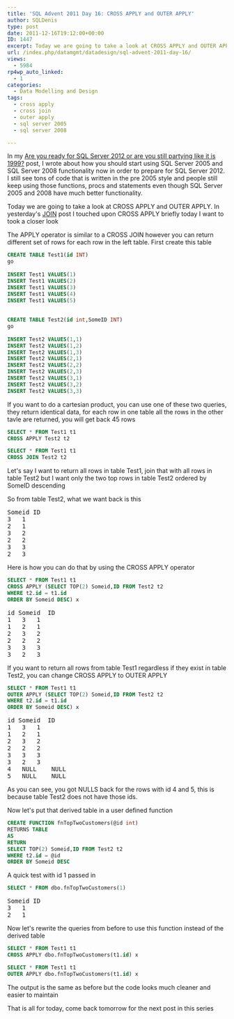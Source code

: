 ```yaml
---
title: 'SQL Advent 2011 Day 16: CROSS APPLY and OUTER APPLY'
author: SQLDenis
type: post
date: 2011-12-16T19:12:00+00:00
ID: 1447
excerpt: Today we are going to take a look at CROSS APPLY and OUTER APPLY. The APPLY operator is similar to a CROSS JOIN however you can return different set of rows for each row in the left table.
url: /index.php/datamgmt/datadesign/sql-advent-2011-day-16/
views:
  - 5984
rp4wp_auto_linked:
  - 1
categories:
  - Data Modelling and Design
tags:
  - cross apply
  - cross join
  - outer apply
  - sql server 2005
  - sql server 2008

---
```

In my [Are you ready for SQL Server 2012 or are you still partying like it is 1999?][1] post, I wrote about how you should start using SQL Server 2005 and SQL Server 2008 functionality now in order to prepare for SQL Server 2012. I still see tons of code that is written in the pre 2005 style and people still keep using those functions, procs and statements even though SQL Server 2005 and 2008 have much better functionality.

Today we are going to take a look at CROSS APPLY and OUTER APPLY. In yesterday's [JOIN][2] post I touched upon CROSS APPLY briefly today I want to took a closer look

The APPLY operator is similar to a CROSS JOIN however you can return different set of rows for each row in the left table. First create this table

```sql
CREATE TABLE Test1(id INT)
go
 
INSERT Test1 VALUES(1)
INSERT Test1 VALUES(2)
INSERT Test1 VALUES(3)
INSERT Test1 VALUES(4)
INSERT Test1 VALUES(5)
 
 
CREATE TABLE Test2(id int,SomeID INT)
go
 
INSERT Test2 VALUES(1,1)
INSERT Test2 VALUES(1,2)
INSERT Test2 VALUES(1,3)
INSERT Test2 VALUES(2,1)
INSERT Test2 VALUES(2,2)
INSERT Test2 VALUES(2,3)
INSERT Test2 VALUES(3,1)
INSERT Test2 VALUES(3,2)
INSERT Test2 VALUES(3,3)
```

If you want to do a cartesian product, you can use one of these two queries, they return identical data, for each row in one table all the rows in the other tavle are returned, you will get back 45 rows

```sql
SELECT * FROM Test1 t1
CROSS APPLY Test2 t2

SELECT * FROM Test1 t1
CROSS JOIN Test2 t2
```

Let's say I want to return all rows in table Test1, join that with all rows in table Test2 but I want only the two top rows in table Test2 ordered by SomeID descending

So from table Test2, what we want back is this

<pre>Someid	ID
3	1
2	1
3	2
2	2
3	3
2	3</pre>

Here is how you can do that by using the CROSS APPLY operator

```sql
SELECT * FROM Test1 t1
CROSS APPLY (SELECT TOP(2) Someid,ID FROM Test2 t2
WHERE t2.id = t1.id
ORDER BY Someid DESC) x
```



<pre>id	Someid	ID
1	3	1
1	2	1
2	3	2
2	2	2
3	3	3
3	2	3</pre>

If you want to return all rows from table Test1 regardless if they exist in table Test2, you can change CROSS APPLY to OUTER APPLY

```sql
SELECT * FROM Test1 t1
OUTER APPLY (SELECT TOP(2) Someid,ID FROM Test2 t2
WHERE t2.id = t1.id
ORDER BY Someid DESC) x
```



<pre>id	Someid	ID
1	3	1
1	2	1
2	3	2
2	2	2
3	3	3
3	2	3
4	NULL	NULL
5	NULL	NULL</pre>

As you can see, you got NULLS back for the rows with id 4 and 5, this is because table Test2 does not have those ids.

Now let's put that derived table in a user defined function

```sql
CREATE FUNCTION fnTopTwoCustomers(@id int)
RETURNS TABLE
AS
RETURN
SELECT TOP(2) Someid,ID FROM Test2 t2
WHERE t2.id = @id
ORDER BY Someid DESC
```

A quick test with id 1 passed in

```sql
SELECT * FROM dbo.fnTopTwoCustomers(1)
```



<pre>Someid	ID
3	1
2	1</pre>

Now let's rewrite the queries from before to use this function instead of the derived table

```sql
SELECT * FROM Test1 t1
CROSS APPLY dbo.fnTopTwoCustomers(t1.id) x

SELECT * FROM Test1 t1
OUTER APPLY dbo.fnTopTwoCustomers(t1.id) x
```

The output is the same as before but the code looks much cleaner and easier to maintain

That is all for today, come back tomorrow for the next post in this series

 [1]: /index.php/DataMgmt/DataDesign/are-you-ready-for-sql
 [2]: /index.php/DataMgmt/DBProgramming/MSSQLServer/sql-advent-2011-day-15